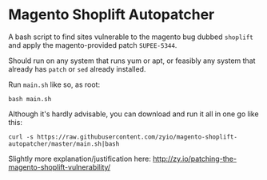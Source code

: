 Magento Shoplift Autopatcher
============================

A bash script to find sites vulnerable to the magento bug dubbed `shoplift` and apply the magento-provided patch `SUPEE-5344`.

Should run on any system that runs yum or apt, or feasibly any system that already has `patch` or `sed` already installed.

Run `main.sh` like so, as root:

  `bash main.sh`

Although it's hardly advisable, you can download and run it all in one go like this:

  `curl -s https://raw.githubusercontent.com/zyio/magento-shoplift-autopatcher/master/main.sh|bash`

Slightly more explanation/justification here: http://zy.io/patching-the-magento-shoplift-vulnerability/

